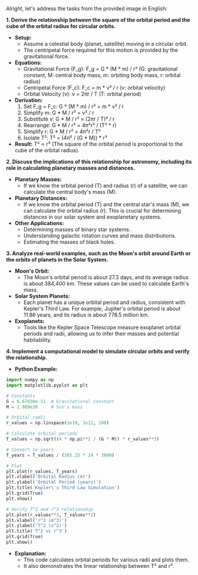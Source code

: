 Alright, let's address the tasks from the provided image in English:

**1. Derive the relationship between the square of the orbital period and the cube of the orbital radius for circular orbits.**

* **Setup:**
    * Assume a celestial body (planet, satellite) moving in a circular orbit.
    * The centripetal force required for this motion is provided by the gravitational force.
* **Equations:**
    * Gravitational Force (F_g): F_g = G * (M * m) / r² (G: gravitational constant, M: central body mass, m: orbiting body mass, r: orbital radius)
    * Centripetal Force (F_c): F_c = m * v² / r (v: orbital velocity)
    * Orbital Velocity (v): v = 2πr / T (T: orbital period)
* **Derivation:**
    1.  Set F_g = F_c: G * (M * m) / r² = m * v² / r
    2.  Simplify m: G * M / r² = v² / r
    3.  Substitute v: G * M / r² = (2πr / T)² / r
    4.  Rearrange: G * M / r² = 4π²r² / (T² * r)
    5.  Simplify r: G * M / r² = 4π²r / T²
    6.  Isolate T²: T² = (4π² / (G * M)) * r³
* **Result:** T² ∝ r³ (The square of the orbital period is proportional to the cube of the orbital radius).

**2. Discuss the implications of this relationship for astronomy, including its role in calculating planetary masses and distances.**

* **Planetary Masses:**
    * If we know the orbital period (T) and radius (r) of a satellite, we can calculate the central body's mass (M).
* **Planetary Distances:**
    * If we know the orbital period (T) and the central star's mass (M), we can calculate the orbital radius (r). This is crucial for determining distances in our solar system and exoplanetary systems.
* **Other Applications:**
    * Determining masses of binary star systems.
    * Understanding galactic rotation curves and mass distributions.
    * Estimating the masses of black holes.

**3. Analyze real-world examples, such as the Moon's orbit around Earth or the orbits of planets in the Solar System.**

* **Moon's Orbit:**
    * The Moon's orbital period is about 27.3 days, and its average radius is about 384,400 km. These values can be used to calculate Earth's mass.
* **Solar System Planets:**
    * Each planet has a unique orbital period and radius, consistent with Kepler's Third Law. For example, Jupiter's orbital period is about 11.86 years, and its radius is about 778.5 million km.
* **Exoplanets:**
    * Tools like the Kepler Space Telescope measure exoplanet orbital periods and radii, allowing us to infer their masses and potential habitability.

**4. Implement a computational model to simulate circular orbits and verify the relationship.**

* **Python Example:**

```python
import numpy as np
import matplotlib.pyplot as plt

# Constants
G = 6.67430e-11  # Gravitational constant
M = 1.989e30     # Sun's mass

# Orbital radii
r_values = np.linspace(1e10, 1e12, 100)

# Calculate orbital periods
T_values = np.sqrt((4 * np.pi**2 / (G * M)) * r_values**3)

# Convert to years
T_years = T_values / (365.25 * 24 * 3600)

# Plot
plt.plot(r_values, T_years)
plt.xlabel('Orbital Radius (m)')
plt.ylabel('Orbital Period (years)')
plt.title('Kepler\'s Third Law Simulation')
plt.grid(True)
plt.show()

# Verify T^2 and r^3 relationship
plt.plot(r_values**3, T_values**2)
plt.xlabel('r^3 (m^3)')
plt.ylabel('T^2 (s^2)')
plt.title('T^2 vs r^3')
plt.grid(True)
plt.show()
```

* **Explanation:**
    * This code calculates orbital periods for various radii and plots them.
    * It also demonstrates the linear relationship between T² and r³.
